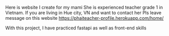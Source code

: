 Here is website I create for my mami
She is experienced teacher grade 1 in Vietnam.
If you are living in Hue city, VN and want to contact her
Pls leave message on this website
https://phaiteacher-profile.herokuapp.com/home/

With this project, I have practiced fastapi as well as front-end skills
